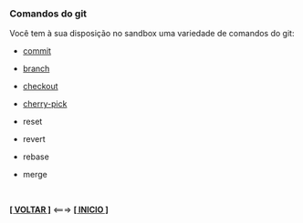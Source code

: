 ### Comandos do git

Você tem à sua disposição no sandbox uma variedade de comandos do git:

- [commit](./commit.md)

- [branch](./branch.md)

- [checkout](./checkout)

- [cherry-pick](./cherry-pick)

- reset

- revert

- rebase

- merge

<br>

[**[ VOLTAR ]**](../README.md) <===> [**[ INICIO ]**](#comandos-do-git)
